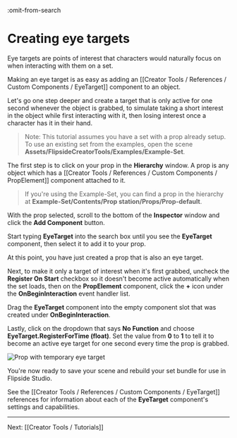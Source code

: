 :omit-from-search

# Creating eye targets

Eye targets are points of interest that characters would naturally focus on when interacting with them on a set.

Making an eye target is as easy as adding an [[Creator Tools / References / Custom Components / EyeTarget]] component to an object.

Let's go one step deeper and create a target that is only active for one second whenever the object is grabbed, to simulate taking a short interest in the object while first interacting with it, then losing interest once a character has it in their hand.

> Note: This tutorial assumes you have a set with a prop already setup. To use an existing set from the examples, open the scene **Assets/FlipsideCreatorTools/Examples/Example-Set**.

The first step is to click on your prop in the **Hierarchy** window. A prop is any object which has a [[Creator Tools / References / Custom Components / PropElement]] component attached to it.

> If you're using the Example-Set, you can find a prop in the hierarchy at **Example-Set/Contents/Prop station/Props/Prop-default**.

With the prop selected, scroll to the bottom of the **Inspector** window and click the **Add Component** button.

Start typing **EyeTarget** into the search box until you see the **EyeTarget** component, then select it to add it to your prop.

At this point, you have just created a prop that is also an eye target.

Next, to make it only a target of interest when it's first grabbed, uncheck the **Register On Start** checkbox so it doesn't become active automatically when the set loads, then on the **PropElement** component, click the **+** icon under the **OnBeginInteraction** event handler list.

Drag the **EyeTarget** component into the empty component slot that was created under **OnBeginInteraction**.

Lastly, click on the dropdown that says **No Function** and choose **EyeTarget.RegisterForTime (float)**. Set the value from **0** to **1** to tell it to become an active eye target for one second every time the prop is grabbed.

![Prop with temporary eye target](https://www.flipsidexr.com/files/docs/graphics/prop-temp-eye-target.png)

You're now ready to save your scene and rebuild your set bundle for use in Flipside Studio.

See the [[Creator Tools / References / Custom Components / EyeTarget]] references for information about each of the **EyeTarget** component's settings and capabilities.

---

Next: [[Creator Tools / Tutorials]]
